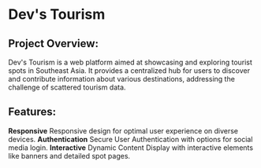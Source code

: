 # Dev's Tourism 

## Project Overview:
Dev's Tourism is a web platform aimed at showcasing and exploring tourist spots in Southeast Asia. It provides a centralized hub for users to discover and contribute information about various destinations, addressing the challenge of scattered tourism data.

## Features: 
**Responsive** Responsive design for optimal user experience on diverse devices.
**Authentication** Secure User Authentication with options for social media login.
**Interactive** Dynamic Content Display with interactive elements like banners and detailed spot pages.
